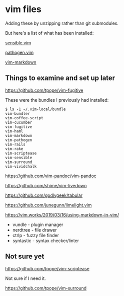 vim files
=========

Adding these by unzipping rather than git submodules.

But here's a list of what has been installed:

[sensible.vim](https://github.com/tpope/vim-sensible)

[pathogen.vim](https://github.com/tpope/vim-pathogen)

[vim-markdown](https://github.com/plasticboy/vim-markdown)



Things to examine and set up later
----------------------------------

https://github.com/tpope/vim-fugitive

These were the bundles I previously had installed:
```
$ ls -1 ~/.vim-local/bundle
vim-bundler
vim-coffee-script
vim-cucumber
vim-fugitive
vim-haml
vim-markdown
vim-pathogen
vim-rails
vim-rake
vim-scriptease
vim-sensible
vim-surround
vim-vividchalk
```

https://github.com/vim-pandoc/vim-pandoc

https://github.com/shime/vim-livedown

https://github.com/godlygeek/tabular

https://github.com/junegunn/limelight.vim

https://vim.works/2019/03/16/using-markdown-in-vim/


* vundle - plugin manager
* nerdtree - file drawer
* ctrlp - fuzzy file finder
* syntastic - syntax checker/linter



Not sure yet
------------

https://github.com/tpope/vim-scriptease

Not sure if I need it.

https://github.com/tpope/vim-surround


